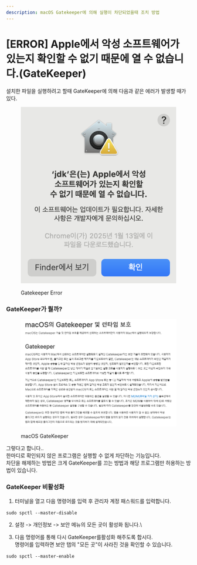 ```yaml
---
description: macOS Gatekeeper에 의해 실행이 차단되었을때 조치 방법
---
```


# \[ERROR] Apple에서 악성 소프트웨어가 있는지 확인할 수 없기 때문에 열 수 없습니다.(GateKeeper)

설치한 파일을 실행하려고 할때 GateKeeper에 의해 다음과 같은 에러가 발생할 때가 있다.

<figure><img src="../.gitbook/assets/image (3).png" alt=""><figcaption><p>Gatekeeper Error</p></figcaption></figure>



### GateKeeper가 뭘까?

<figure><img src="../.gitbook/assets/image.png" alt=""><figcaption><p>macOS GateKeeper</p></figcaption></figure>

그렇다고 합니다..\
한마디로 확인되지 않은 프로그램은 실행할 수 없게 차단하는 기능입니다.\
차단을 해제하는 방법은 크게 GateKeeper를 끄는 방법과 해당 프로그램만 허용하는 방법이 있습니다.



### GateKeeper 비활성화

1. 터미널을 열고 다음 명령어를 입력 후 관리자 계정 패스워드를 입력합니다.

```
sudo spctl --master-disable
```

2. 설정 -> 개인정보 -> 보안 메뉴의 모든 곳이 활성화 됩니다.\

3. 다음 명령어를 통해 다시 GateKeeper를활성화 해주도록 합시다.\
   명령어를 입력하면 보안 탭의 "모든 곳"이 사라진 것을 확인할 수 있습니다.

```null
sudo spctl --master-enable
```





